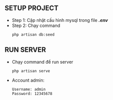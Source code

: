 ## SETUP PROJECT
- Step 1: Cập nhật cấu hình mysql trong file ***.env***
- Step 2: Chạy command
    ```
    php artisan db:seed
    ```
## RUN SERVER
- Chạy command để run server
    ```
    php artisan serve
    ```
- Account admin:
    ```
    Username: admin
    Password: 12345678
    ```
